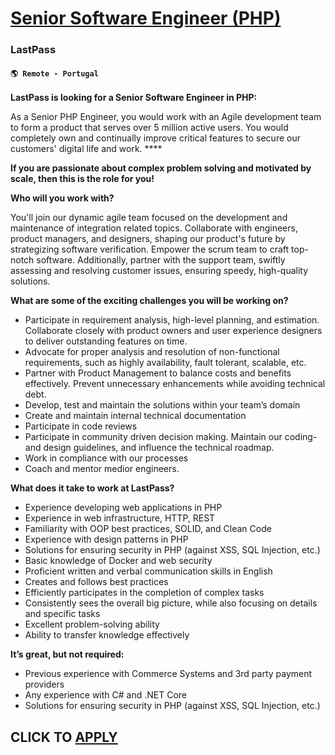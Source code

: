 # [Senior Software Engineer (PHP)](https://www.remotewlb.com/apply/senior-software-engineer-php-108554)  
### LastPass  
#### `🌎 Remote - Portugal`  

**LastPass is looking for a Senior Software Engineer in PHP:**

As a Senior PHP Engineer, you would work with an Agile development team to form a product that serves over 5 million active users. You would completely own and continually improve critical features to secure our customers' digital life and work. ****

**If you are passionate about complex problem solving and motivated by scale, then this is the role for you!**

**Who will you work with?**

You'll join our dynamic agile team focused on the development and maintenance of integration related topics. Collaborate with engineers, product managers, and designers, shaping our product's future by strategizing software verification. Empower the scrum team to craft top-notch software. Additionally, partner with the support team, swiftly assessing and resolving customer issues, ensuring speedy, high-quality solutions.

**What are some of the exciting challenges you will be working on?**

  * Participate in requirement analysis, high-level planning, and estimation. Collaborate closely with product owners and user experience designers to deliver outstanding features on time.
  * Advocate for proper analysis and resolution of non-functional requirements, such as highly availability, fault tolerant, scalable, etc.
  * Partner with Product Management to balance costs and benefits effectively. Prevent unnecessary enhancements while avoiding technical debt.
  * Develop, test and maintain the solutions within your team’s domain
  * Create and maintain internal technical documentation
  * Participate in code reviews
  * Participate in community driven decision making. Maintain our coding- and design guidelines, and influence the technical roadmap.
  * Work in compliance with our processes
  * Coach and mentor medior engineers.

**What does it take to work at LastPass?**

  * Experience developing web applications in PHP
  * Experience in web infrastructure, HTTP, REST
  * Familiarity with OOP best practices, SOLID, and Clean Code
  * Experience with design patterns in PHP
  * Solutions for ensuring security in PHP (against XSS, SQL Injection, etc.)
  * Basic knowledge of Docker and web security
  * Proficient written and verbal communication skills in English
  * Creates and follows best practices
  * Efficiently participates in the completion of complex tasks
  * Consistently sees the overall big picture, while also focusing on details and specific tasks
  * Excellent problem-solving ability
  * Ability to transfer knowledge effectively

**It’s great, but not required:**

  * Previous experience with Commerce Systems and 3rd party payment providers
  * Any experience with C# and .NET Core
  * Solutions for ensuring security in PHP (against XSS, SQL Injection, etc.)

  
## CLICK TO [APPLY](https://www.remotewlb.com/apply/senior-software-engineer-php-108554)

